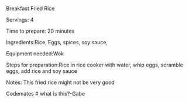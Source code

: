 Breakfast Fried Rice

Servings: 4

Time to prepare: 20 minutes

Ingredients:Rice, Eggs, spices, soy sauce, 


Equipment needed:Wok


Steps for preparation:Rice in rice cooker with water, whip eggs, scramble eggs, add rice and soy sauce



Notes: This fried rice might not be very good



Codemates # what is this?-Gabe
